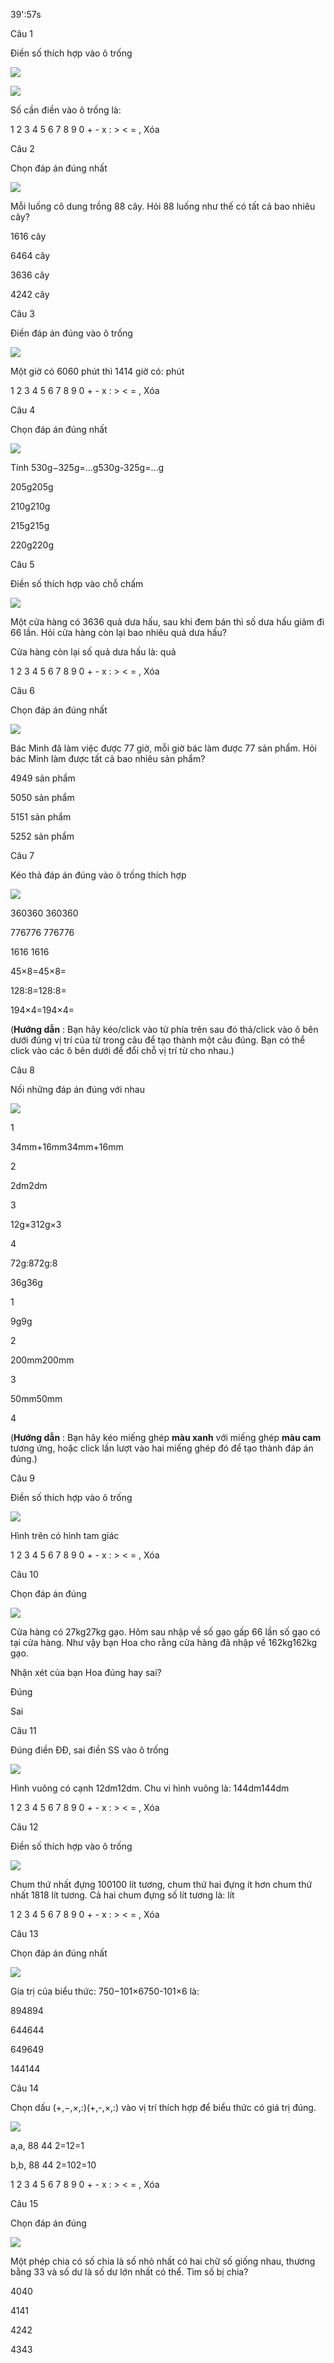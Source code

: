 39':57s

Câu 1

Điền số thích hợp vào ô trống

![](https://onthi123.vn/public/uploads/19_39.png)

![](https://onthi123.vn/public/uploads/18_45.png)

Số cần điền vào ô trống là:  

1 2 3 4 5 6 7 8 9 0 + - x : > < = , Xóa

Câu 2

Chọn đáp án đúng nhất

![](https://onthi123.vn/public/uploads/20_37.png)

Mỗi luống cô dung trồng 88 cây. Hỏi 88 luống như thế có tất cả bao nhiêu cây?

1616 cây

6464 cây

3636 cây

4242 cây

Câu 3

Điền đáp án đúng vào ô trống

![](https://onthi123.vn/public/uploads/21_42.png)

Một giờ có 6060 phút thì 1414 giờ có:  phút

1 2 3 4 5 6 7 8 9 0 + - x : > < = , Xóa

Câu 4

Chọn đáp án đúng nhất

![](https://onthi123.vn/public/uploads/22_45.png)

Tính 530g−325g=...g530g-325g=...g

205g205g

210g210g

215g215g

220g220g

Câu 5

Điền số thích hợp vào chỗ chấm

![](https://onthi123.vn/public/uploads/24_31.png)

Một cửa hàng có 3636 quả dưa hấu, sau khi đem bán thì số dưa hấu giảm đi 66 lần. Hỏi cửa hàng còn lại bao nhiêu quả dưa hấu?

Cửa hàng còn lại số quả dưa hấu là:  quả

1 2 3 4 5 6 7 8 9 0 + - x : > < = , Xóa

Câu 6

Chọn đáp án đúng nhất

![](https://onthi123.vn/public/uploads/25_28.png)

Bác Minh đã làm việc được 77 giờ, mỗi giờ bác làm được 77 sản phẩm. Hỏi bác Minh làm được tất cả bao nhiêu sản phẩm?

4949 sản phẩm

5050 sản phẩm

5151 sản phẩm

5252 sản phẩm

Câu 7

Kéo thả đáp án đúng vào ô trống thích hợp

![](https://onthi123.vn/public/uploads/26_27.png)

360360 360360

776776 776776

1616 1616

45×8=45×8=  

128:8=128:8=  

194×4=194×4=  

(**Hướng dẫn** : Bạn hãy kéo/click vào từ phía trên sau đó thả/click vào ô bên dưới đúng vị trí của từ trong câu để tạo thành một câu đúng. Bạn có thể click vào các ô bên dưới để đổi chỗ vị trí từ cho nhau.)

Câu 8

Nối những đáp án đúng với nhau

![](https://onthi123.vn/public/uploads/30_18.png)

1

34mm+16mm34mm+16mm

2

2dm2dm

3

12g×312g×3

4

72g:872g:8

36g36g

1

9g9g

2

200mm200mm

3

50mm50mm

4

(**Hướng dẫn** : Bạn hãy kéo miếng ghép **màu xanh** với miếng ghép **màu cam** tương ứng, hoặc click lần lượt vào hai miếng ghép đó để tạo thành đáp án đúng.)

Câu 9

Điền số thích hợp vào ô trống

![](https://onthi123.vn/public/uploads/32_19.png)

Hình trên có  hình tam giác

1 2 3 4 5 6 7 8 9 0 + - x : > < = , Xóa

Câu 10

Chọn đáp án đúng

![](https://onthi123.vn/public/uploads/34_17.png)

Cửa hàng có 27kg27kg gạo. Hôm sau nhập về số gạo gấp 66 lần số gạo có tại cửa hàng. Như vậy bạn Hoa cho rằng cửa hàng đã nhập về 162kg162kg gạo.

Nhận xét của bạn Hoa đúng hay sai?

Đúng

Sai

Câu 11

Đúng điền ĐĐ, sai điền SS vào ô trống

![](https://onthi123.vn/public/uploads/35_17.png)

Hình vuông có cạnh 12dm12dm. Chu vi hình vuông là: 144dm144dm  

1 2 3 4 5 6 7 8 9 0 + - x : > < = , Xóa

Câu 12

Điền số thích hợp vào ô trống

![](https://onthi123.vn/public/uploads/36_16.png)

Chum thứ nhất đựng 100100 lít  tương, chum thứ hai đựng ít hơn chum thứ nhất 1818 lít tương. Cả hai chum đựng số lít tương là:  lít

1 2 3 4 5 6 7 8 9 0 + - x : > < = , Xóa

Câu 13

Chọn đáp án đúng nhất

![](https://onthi123.vn/public/uploads/37_14.png)

Gía trị của biểu thức: 750−101×6750-101×6 là:

894894

644644

649649

144144

Câu 14

Chọn dấu (+,−,×,:)(+,-,×,:) vào vị trí thích hợp để biểu thức có giá trị đúng.

![](https://onthi123.vn/public/uploads/38_10.png)

a,a, 88  44  2=12=1

b,b, 88  44  2=102=10

1 2 3 4 5 6 7 8 9 0 + - x : > < = , Xóa

Câu 15

Chọn đáp án đúng

![](https://onthi123.vn/public/uploads/39_11.png)

Một phép chia có số chia là số nhỏ nhất có hai chữ số giống nhau, thương bằng 33 và số dư là số dư lớn nhất có thể. Tìm số bị chia?

4040

4141

4242

4343

